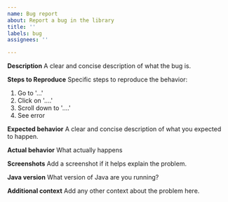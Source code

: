 ```yaml
---
name: Bug report
about: Report a bug in the library
title: ''
labels: bug
assignees: ''

---
```


**Description**
A clear and concise description of what the bug is.

**Steps to Reproduce**
Specific steps to reproduce the behavior:
1. Go to '...'
2. Click on '....'
3. Scroll down to '....'
4. See error

**Expected behavior**
A clear and concise description of what you expected to happen.

**Actual behavior**
What actually happens

**Screenshots**
Add a screenshot if it helps explain the problem.

**Java version**
What version of Java are you running?

**Additional context**
Add any other context about the problem here.
